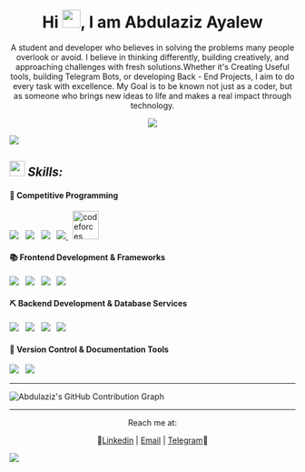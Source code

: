 
 <!-- Heading and BIO -->
<h1 align="center">Hi <img src ="https://user-images.githubusercontent.com/18350557/176309783-0785949b-9127-417c-8b55-ab5a4333674e.gif" height="32" >, I am Abdulaziz Ayalew </h1>

<div align="center" width="150px">

A student and developer who believes in solving the problems many people overlook or avoid. I believe in thinking differently, building creatively, and approaching challenges with fresh solutions.Whether it's Creating Useful tools, building Telegram Bots, or developing Back - End Projects, I aim to do every task with excellence. My Goal is to be known not just as a coder, but as someone who brings new ideas to life and makes a real impact through technology.

</div>

 <!-- Heading and BIO -->



 <!-- Github Readme Stats -->
<p align='center'>
<img src="https://github-readme-stats.vercel.app/api?username=AbdulazizAyalew&show_icons=true&theme=transparent&cache_seconds=10"  />
</p>

<img src="https://user-images.githubusercontent.com/73097560/115834477-dbab4500-a447-11eb-908a-139a6edaec5c.gif">



 
 <!-- Banners 2nd Phase -->



 <!-- Typewriting Introduction -->

 <!-- Banners 3rd Phase : About Me -->

 <!-- About Me -->

 <!-- About Me -->

<!-- Skill Section -->

## <img src="https://media2.giphy.com/media/QssGEmpkyEOhBCb7e1/giphy.gif?cid=ecf05e47a0n3gi1bfqntqmob8g9aid1oyj2wr3ds3mg700bl&rid=giphy.gif" width ="27"><i> Skills: </i>

<!-- Banners 4th Phase : SpiderMan -->

<!-- Banners 4th Phase : SpiderMan -->

#### 🦖 Competitive Programming
 
 ![](https://skillicons.dev/icons?i=cpp) 
 &nbsp;
 ![](https://skillicons.dev/icons?i=python)
 &nbsp;
 ![](https://skillicons.dev/icons?i=vscode)
 &nbsp;
 <a href="https://leetcode.com/u/AbdulazizAyalew/" target="_blank">
     ![](https://simpleskill.icons.workers.dev/svg?i=leetcode)
 </a>
 &nbsp;
 [<img src="https://raw.githubusercontent.com/rahuldkjain/github-profile-readme-generator/master/src/images/icons/Social/codeforces.svg" alt="codeforces" width="46" height="50" />](https://codeforces.com/profile/AbdulazizAya)

#### 📚 Frontend Development & Frameworks

  ![](https://skillicons.dev/icons?i=html)
  &nbsp;
  ![](https://skillicons.dev/icons?i=css)
  &nbsp;
  ![](https://skillicons.dev/icons?i=js)
  &nbsp;
  ![](https://skillicons.dev/icons?i=tailwind)
  &nbsp;

#### ⛏️ Backend Development & Database Services

  ![](https://skillicons.dev/icons?i=python)
  &nbsp;
  ![](https://skillicons.dev/icons?i=php)
  &nbsp;
  ![](https://skillicons.dev/icons?i=django)
  &nbsp;
  ![](https://skillicons.dev/icons?i=mysql)
  &nbsp;


#### 🚦 Version Control & Documentation Tools

  ![](https://skillicons.dev/icons?i=git)
  &nbsp;
  ![](https://skillicons.dev/icons?i=github)
  &nbsp;
<hr>

![Abdulaziz's GitHub Contribution Graph](https://github-readme-activity-graph.vercel.app/graph?username=abdulazizayalew&theme=tokyo-night&color=5BC0BE&point=77BEF0&custom_title=Contribution%20Stat)

<hr>


<div align = "center" >
  Reach me at: 
 
   🫲[Linkedin](https://www.linkedin.com/in/abdulaziz-ayalew)  |  [Email](mailto:abdulazizayalewmussa@gmail.com)  |  [Telegram](https://t.me/AbdulazizAyalew)🫱
</div>
<img src="https://user-images.githubusercontent.com/73097560/115834477-dbab4500-a447-11eb-908a-139a6edaec5c.gif">

